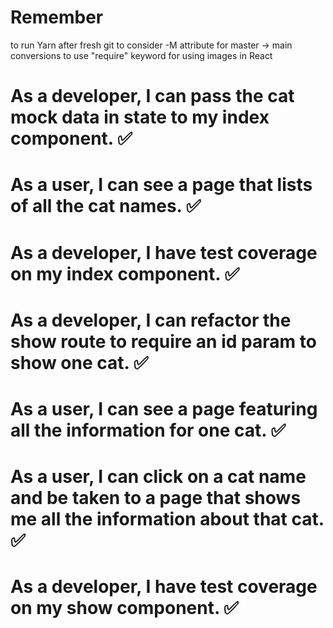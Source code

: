 
# Remember
to run Yarn after fresh git 
to consider -M attribute for master -> main conversions
to use "require" keyword for using images in React

# As a developer, I can pass the cat mock data in state to my index component. ✅

# As a user, I can see a page that lists of all the cat names. ✅

# As a developer, I have test coverage on my index component. ✅

# As a developer, I can refactor the show route to require an id param to show one cat. ✅

# As a user, I can see a page featuring all the information for one cat. ✅

# As a user, I can click on a cat name and be taken to a page that shows me all the information about that cat. ✅

# As a developer, I have test coverage on my show component. ✅